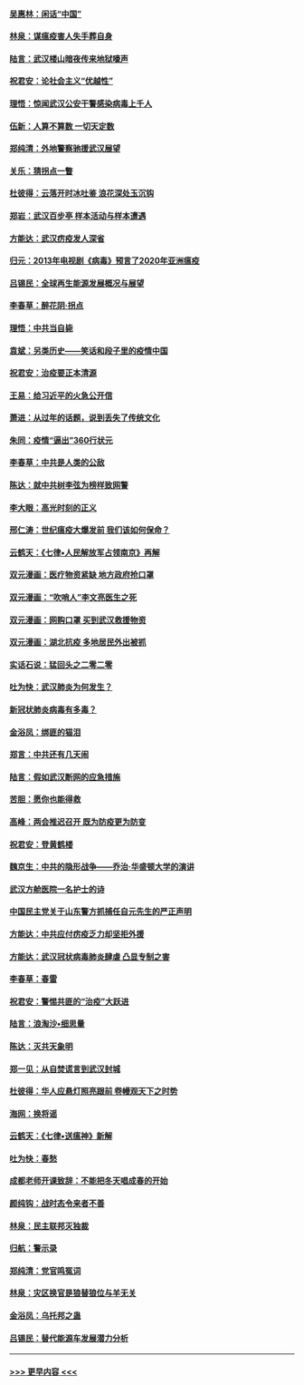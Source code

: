 #### [吴惠林：闲话“中国”](../pages/nsc993/n11898182.md?t=02270431) 
#### [林泉：谋瘟疫害人失手葬自身](../pages/nsc993/n11897892.md?t=02270431) 
#### [陆言：武汉楼山暗夜传来地狱嚎声](../pages/nsc993/n11897033.md?t=02270431) 
#### [祝君安：论社会主义“优越性”](../pages/nsc993/n11897005.md?t=02270431) 
#### [理悟：惊闻武汉公安干警感染病毒上千人](../pages/nsc993/n11896947.md?t=02270431) 
#### [伍新：人算不算数 一切天定数](../pages/nsc993/n11893372.md?t=02270431) 
#### [郑纯清：外地警察驰援武汉展望](../pages/nsc993/n11893115.md?t=02270431) 
#### [关乐：猜拐点一瞥](../pages/nsc993/n11893020.md?t=02270431) 
#### [杜彼得：云落开时冰吐鉴 浪花深处玉沉钩](../pages/nsc993/n11892107.md?t=02270431) 
#### [郑岩：武汉百步亭 样本活动与样本遭遇](../pages/nsc993/n11892310.md?t=02270431) 
#### [方能达：武汉疠疫发人深省](../pages/nsc993/n11891376.md?t=02270431) 
#### [归元：2013年电视剧《病毒》预言了2020年亚洲瘟疫](../pages/nsc993/n11891126.md?t=02270431) 
#### [吕锡民：全球再生能源发展概况与展望](../pages/nsc993/n11890613.md?t=02270431) 
#### [李春草：醉花阴·拐点](../pages/nsc993/n11890567.md?t=02270431) 
#### [理悟：中共当自毙](../pages/nsc993/n11890559.md?t=02270431) 
#### [袁斌：另类历史——笑话和段子里的疫情中国](../pages/nsc993/n11889243.md?t=02270431) 
#### [祝君安：治疫要正本清源](../pages/nsc993/n11889085.md?t=02270431) 
#### [王易：给习近平的火急公开信](../pages/nsc993/n11888225.md?t=02270431) 
#### [萧进：从过年的话题，说到丢失了传统文化](../pages/nsc993/n11887732.md?t=02270431) 
#### [朱同：疫情“逼出”360行状元](../pages/nsc993/n11887678.md?t=02270431) 
#### [李春草：中共是人类的公敌](../pages/nsc993/n11887656.md?t=02270431) 
#### [陈达：就中共树李弦为榜样致网警](../pages/nsc993/n11887625.md?t=02270431) 
#### [李大眼：高光时刻的正义](../pages/nsc993/n11887585.md?t=02270431) 
#### [邢仁涛：世纪瘟疫大爆发前 我们该如何保命？](../pages/nsc993/n11887535.md?t=02270431) 
#### [云鹤天：《七律▪人民解放军占领南京》再解](../pages/nsc993/n11887524.md?t=02270431) 
#### [双元漫画：医疗物资紧缺 地方政府抢口罩](../pages/nsc993/n11884744.md?t=02270431) 
#### [双元漫画：“吹哨人”李文亮医生之死](../pages/nsc993/n11884705.md?t=02270431) 
#### [双元漫画：网购口罩 买到武汉救援物资](../pages/nsc993/n11884670.md?t=02270431) 
#### [双元漫画：湖北抗疫 多地居民外出被抓](../pages/nsc993/n11884643.md?t=02270431) 
#### [实话石说：猛回头之二零二零](../pages/nsc993/n11883968.md?t=02270431) 
#### [吐为快：武汉肺炎为何发生？](../pages/nsc993/n11882180.md?t=02270431) 
#### [新冠状肺炎病毒有多毒？](../pages/nsc993/n11881790.md?t=02270431) 
#### [金浴凤：绑匪的猫泪](../pages/nsc993/n11880664.md?t=02270431) 
#### [郑言：中共还有几天闹](../pages/nsc993/n11880645.md?t=02270431) 
#### [陆言：假如武汉断网的应急措施](../pages/nsc993/n11880619.md?t=02270431) 
#### [苦胆：愿你也能得救](../pages/nsc993/n11880601.md?t=02270431) 
#### [高峰：两会推迟召开  既为防疫更为防变](../pages/nsc993/n11879977.md?t=02270431) 
#### [祝君安：登黄鹤楼](../pages/nsc993/n11880583.md?t=02270431) 
#### [魏京生：中共的隐形战争——乔治‧华盛顿大学的演讲](../pages/nsc993/n11879765.md?t=02270431) 
#### [武汉方舱医院一名护士的诗](../pages/nsc993/n11878480.md?t=02270431) 
#### [中国民主党关于山东警方抓捕任自元先生的严正声明](../pages/nsc993/n11877506.md?t=02270431) 
#### [方能达：中共应付疠疫乏力却坚拒外援](../pages/nsc993/n11877497.md?t=02270431) 
#### [方能达：武汉冠状病毒肺炎肆虐 凸显专制之害](../pages/nsc993/n11877475.md?t=02270431) 
#### [李春草：春雷](../pages/nsc993/n11876287.md?t=02270431) 
#### [祝君安：警惕共匪的“治疫”大跃进](../pages/nsc993/n11876084.md?t=02270431) 
#### [陆言：浪淘沙•细思量](../pages/nsc993/n11876071.md?t=02270431) 
#### [陈达：灭共天象明](../pages/nsc993/n11876063.md?t=02270431) 
#### [郑一见：从自焚谎言到武汉封城](../pages/nsc993/n11875621.md?t=02270431) 
#### [杜彼得：华人应悬灯照亮跟前 卷幔观天下之时势](../pages/nsc993/n11874822.md?t=02270431) 
#### [海网：换将谣](../pages/nsc993/n11873712.md?t=02270431) 
#### [云鹤天：《七律▪送瘟神》新解](../pages/nsc993/n11873598.md?t=02270431) 
#### [吐为快：春愁](../pages/nsc993/n11872801.md?t=02270431) 
#### [成都老师开课致辞：不能把冬天唱成春的开始](../pages/nsc993/n11872653.md?t=02270431) 
#### [颜纯钩：战时态令来者不善](../pages/nsc993/n11872011.md?t=02270431) 
#### [林泉：民主联邦灭独裁](../pages/nsc993/n11870998.md?t=02270431) 
#### [归航：警示录](../pages/nsc993/n11870963.md?t=02270431) 
#### [郑纯清：党官鸣冤词](../pages/nsc993/n11870938.md?t=02270431) 
#### [林泉：灾区换官是狼替狼位与羊无关](../pages/nsc993/n11870896.md?t=02270431) 
#### [金浴凤：乌托邦之蛊](../pages/nsc993/n11870879.md?t=02270431) 
#### [吕锡民：替代能源车发展潜力分析](../pages/nsc993/n11870656.md?t=02270431) 

----
#### [ >>> 更早内容 <<< ](../indexes/nsc993-earlier.md)

